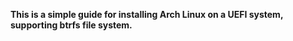 **This is a simple guide for installing Arch Linux on a UEFI system, supporting btrfs file system.**
